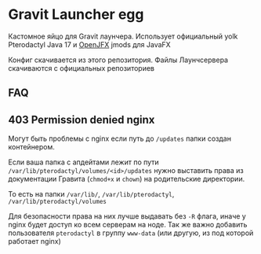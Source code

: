 # Gravit Launcher egg
Кастомное яйцо для Gravit лаунчера. Использует официальный yolk Pterodactyl Java 17 и [OpenJFX](https://openjfx.io/) jmods для JavaFX

Конфиг скачивается из этого репозитория. Файлы Лаунчсервера скачиваются с официальных репозиториев

## FAQ
## 403 Permission denied nginx
Могут быть проблемы с nginx если путь до `/updates` папки создан контейнером.

Если ваша папка с апдейтами лежит по пути `/var/lib/pterodactyl/volumes/<id>/updates` нужно выставить права из документации Гравита (`chmod+x` и `chown`) на родительские директории.

То есть на папки `/var/lib/`, `/var/lib/pterodactyl`, `/var/lib/pterodactyl/volumes`

Для безопасности права на них лучше выдавать без `-R` флага, иначе у nginx будет доступ ко всем серверам на ноде.
Так же важно добавить пользователя `pterodactyl` в группу `www-data` (или другую, из под которой работает nginx)